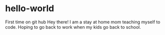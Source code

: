# hello-world
First time on git hub
Hey there!
I am a stay at home mom teaching myself to code. Hoping to go back to work when my kids go back to school. 
